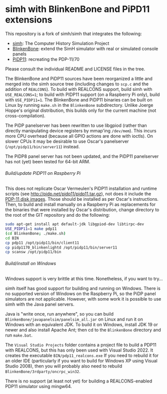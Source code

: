 # simh with BlinkenBone and PiPD11 extensions

This repository is a fork of simh/simh that integrates the following:
- [simh](https://github.com/simh/simh): The Computer History Simulation Project
- [BlinkenBone](https://github.com/j-hoppe/BlinkenBone): extend the SimH simulator with real or simulated console panels
- [PiDP11](https://obsolescence.wixsite.com/obsolescence/pidp-11): recreating the PDP-11/70

Please consult the individual README and LICENSE files in the tree.

The BlinkenBone and PiDP11 sources have been reorganized a little and merged into the simh source tree (including changes to ``scp.c`` and the addition of ``REALCONS``). To build with REALCONS support, build simh with ``USE_REALCONS=1``; to build with PIDP11 support (on a Raspberry Pi only), build with ``USE_PIDP11=1``. The BlinkenBone and PiDP11 binaries can be built on Linux by running ``make.sh`` in the ``BlinkenBone`` subdirectory. Unlike Joerge Hoppe's original distribution, this builds only for the current machine (not cross-compilation).

The PiDP panelserver has been rewritten to use libgpiod (rather than directly manipulating device registers by mmap'ing ``/dev/mem``). This incurs more CPU overhead (because all GPIO actions are done with ioctls). On slower CPUs it may be desirable to use Oscar's panelserver (``/opt/pidp11/bin/server11``) instead.

The PiDP8 panel server has not been updated, and the PiDP11 panelserver has not (yet) been tested for 64-bit ARM.

###### Build/update PiDP11 on Raspberry Pi

This does not replicate Oscar Vermeulen's PiDP11 installation and runtime scripts (see http://pidp.net/pidp11/pidp11.tar.gz), not does it include the [PDP-11 disk images](http://pidp.net/pidp11/systems.tar.gz). Those should be installed as per Oscar's instructions. Then, to build and install manually on a Raspberry Pi as replacements for the binaries that were installed by Oscar's distribution, change directory to the root of the GIT repository and do the following:
```bash
sudo apt-get install apt default-jdk libgpiod-dev libtirpc-dev
USE_PIDP11=1 make pdp11
(cd BlinkenBone; ./make.sh)
cd BIN
cp pdp11 /opt/pidp11/bin/client11
cp pidp1170_blinkenlightd /opt/pidp11/bin/server11
cp scansw /opt/pidp11/bin
```

###### Build/install on Windows

Windows support is very brittle at this time. Nonetheless, if you want to try...

simh itself has good support for building and running on Windows.
There is no supported version of Windows on the Raspberry Pi, so the PiDP panel simulators are not applicable.
However, with some work it is possible to use simh with the Java panel servers.

Java is "write once, run anywhere", so you can build ``BlinkenBone/javapanelsim/panelsim_all.jar``
on Linux and run it on Windows with an equivalent JDK.
To build it on Windows, install JDK 19 or newer and also install Apache Ant;
then cd to the ``BlinkenBone`` directory and run ``make.bat``.

The ``Visual Studio Projects`` folder contains a project file to build a PDP11 with REALCONS,
but this has only been used with Visual Studio 2022. It creates the executable ``BIN/pdp11_realcons.exe``
If you need to rebuild it for an older IDE (particularly if you want to build for Windows XP
using Visual Studio 2008), then you will probably also need to rebuild ``BlinkenBone/3rdparty/oncrpc_win32``.

There is no support (at least not yet) for building a REALCONS-enabled PDP11 simulator using mingw64.
